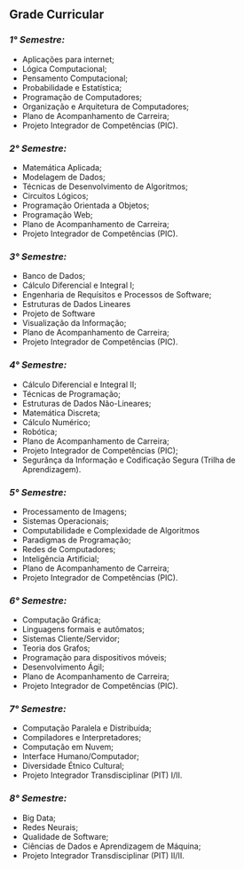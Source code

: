 ## **Grade Curricular**

### ***1° Semestre:***
- Aplicações para internet;
- Lógica Computacional;
- Pensamento Computacional;
- Probabilidade e Estatística;
- Programação de Computadores;
- Organização e Arquitetura de Computadores;
- Plano de Acompanhamento de Carreira;
- Projeto Integrador de Competências (PIC).

### ***2° Semestre:***
- Matemática Aplicada;
- Modelagem de Dados;
- Técnicas de Desenvolvimento de Algoritmos;
- Circuitos Lógicos;
- Programação Orientada a Objetos;
- Programação Web;
- Plano de Acompanhamento de Carreira;
- Projeto Integrador de Competências (PIC).

### ***3° Semestre:***
- Banco de Dados;
- Cálculo Diferencial e Integral I;
- Engenharia de Requísitos e Processos de Software;
- Estruturas de Dados Lineares
- Projeto de Software
- Visualização da Informação;
- Plano de Acompanhamento de Carreira;
- Projeto Integrador de Competências (PIC).

### ***4° Semestre:***
- Cálculo Diferencial e Integral II;
- Técnicas de Programação;
- Estruturas de Dados Não-Lineares;
- Matemática Discreta;
- Cálculo Numérico;
- Robótica;
- Plano de Acompanhamento de Carreira;
- Projeto Integrador de Competências (PIC);
- Segurânça da Informação e Codificação Segura (Trilha de Aprendizagem).

### ***5° Semestre:***
- Processamento de Imagens;
- Sistemas Operacionais;
- Computabilidade e Complexidade de Algoritmos
- Paradigmas de Programação;
- Redes de Computadores;
- Inteligência Artificial;
- Plano de Acompanhamento de Carreira;
- Projeto Integrador de Competências (PIC).

### ***6° Semestre:***
- Computação Gráfica;
- Linguagens formais e autômatos;
- Sistemas Cliente/Servidor;
- Teoria dos Grafos;
- Programação para dispositivos móveis;
- Desenvolvimento Ágil;
- Plano de Acompanhamento de Carreira;
- Projeto Integrador de Competências (PIC).

### ***7° Semestre:***
- Computação Paralela e Distribuída;
- Compiladores e Interpretadores;
- Computação em Nuvem;
- Interface Humano/Computador;
- Diversidade Étnico Cultural;
- Projeto Integrador Transdisciplinar (PIT) I/II.

### ***8° Semestre:***
- Big Data;
- Redes Neurais;
- Qualidade de Software;
- Ciências de Dados e Aprendizagem de Máquina;
- Projeto Integrador Transdisciplinar (PIT) II/II.
